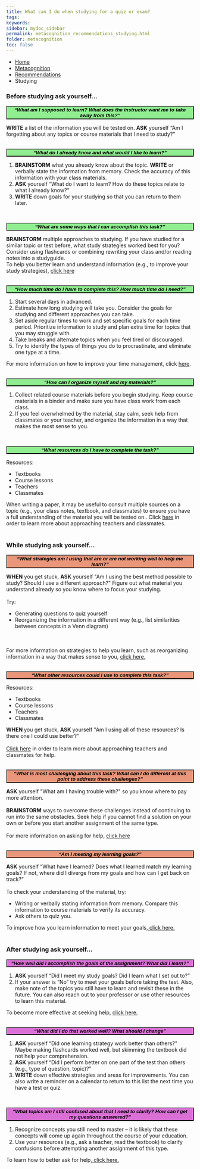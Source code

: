 ```yaml
---
title: What can I do when studying for a quiz or exam?
tags: 
keywords: 
sidebar: mydoc_sidebar
permalink: metacognition_recommendations_studying.html
folder: metacognition
toc: false
---
```


<style>
.question {
	font-size:135%; 
	color:#660066; 
	font-style: italic;
}
</style>

<ul class="breadcrumb">
    <li><a href="index.html">Home</a></li>
    <li><a href="metacognition.html">Metacognition</a></li>
    <li><a href="metacognition_recommendations.html">Recommendations</a></li>
    <li class="active">Studying</li>
</ul>

### Before studying ask yourself...

<button data-toggle="collapse" data-target="#studyingbefore1" style="background-color:LightGreen; width:100%"><b><i>“What am I supposed to learn? What does the instructor want me to take away from this?”</i></b></button>

<div id="studyingbefore1" class="collapse">
<b>WRITE</b> a list of the information you will be tested on. <b>ASK</b> yourself “Am I forgetting about any topics or course materials that I need to study?” 
<br>
<br>
</div>

<button data-toggle="collapse" data-target="#studyingbefore2" style="background-color:LightGreen; width:100%"><b><i>“What do I already know and what would I like to learn?”</i></b></button>

<div id="studyingbefore2" class="collapse">
<ol>
<li> <b>BRAINSTORM</b> what you already know about the topic. <b>WRITE</b> or verbally state the information from memory. Check the accuracy of this information with your class materials.</li>
<li> <b>ASK</b> yourself “What do I want to learn? How do these topics relate to what I already know?” </li>
<li> <b>WRITE</b> down goals for your studying so that you can return to them later.</li>
</ol>
<br>
</div>

<button data-toggle="collapse" data-target="#studyingbefore3" style="background-color:LightGreen; width:100%"><b><i>“What are some ways that I can accomplish this task?”</i></b></button>

<div id="studyingbefore3" class="collapse">
<b>BRAINSTORM</b> multiple approaches to studying. If you have studied for a similar topic or test before, what study strategies worked best for you? Consider using flashcards or combining rewriting your class and/or reading notes into a studyguide.
<br>
To help you better learn and understand information (e.g., to improve your study strategies), <a href="http://srl.daacs.net/understanding.html">click here</a>
<br>
<br>
</div>

<button data-toggle="collapse" data-target="#studyingbefore4" style="background-color:LightGreen; width:100%"><b><i>“How much time do I have to complete this? How much time do I need?”</i></b></button>

<div id="studyingbefore4" class="collapse">
<ol>
<li> Start several days in advanced. </li>
<li> Estimate how long studying will take you. Consider the goals for studying and different approaches you can take. </li>
<li> Set aside regular times to work and set specific goals for each time period. Prioritize information to study and plan extra time for topics that you may struggle with. </li>
<li> Take breaks and alternate topics when you feel tired or discouraged. </li>
<li> Try to identify the types of things you do to procrastinate, and eliminate one type at a time. </li>
</ol>
For more information on how to improve your time management, click <a href="http://srl.daacs.net/managing_time.html">here</a>.
<br>
<br>
</div>

<button data-toggle="collapse" data-target="#studyingbefore5" style="background-color:LightGreen; width:100%"><b><i>“How can I organize myself and my materials?”</i></b></button>

<div id="studyingbefore5" class="collapse">
<ol>
<li> Collect related course materials before you begin studying. Keep course materials in a binder and make sure you have class work from each class. </li>
<li> If you feel overwhelmed by the material, stay calm, seek help from classmates or your teacher, and organize the information in a way that makes the most sense to you. </li>
</ol>
<br>
</div> 

<button data-toggle="collapse" data-target="#studyingbefore6" style="background-color:LightGreen; width:100%"><b><i>“What resources do I have to complete the task?”</i></b></button>

<div id="studyingbefore6" class="collapse">
Resources:
<ul>
<li> Textbooks </li>
<li> Course lessons </li>
<li> Teachers </li>
<li> Classmates </li>
</ul>
When writing a paper, it may be useful to consult multiple sources on a topic (e.g., your class notes, textbook, and classmates) to ensure you have a full understanding of the material you will be tested on.. Click <a href="http://srl.daacs.net/help_seeking.html">here</a> in order to learn more about approaching teachers and classmates.
<br>
<br>
</div>

### While studying ask yourself...
  
  <button data-toggle="collapse" data-target="#studyingduring1" style="background-color:DarkSalmon; width:100%"><b><i>“What strategies am I using that are or are not working well to help me learn?”</i></b></button>

<div id="studyingduring1" class="collapse">
<b> WHEN</b> you get stuck, <b> ASK</b> yourself "Am I using the best method possible to study? Should I use a different approach?" Figure out what material you understand already so you know where to focus your studying.
<br>
<br>
Try:
<ul>
<li>Generating questions to quiz yourself</li>
<li>Reorganizing the information in a different way (e.g., list similarities between concepts in a Venn diagram)</li>
</ul>
<br>
<br>
For more information on strategies to help you learn, such as reorganizing information in a way that makes sense to you, <a href="http://srl.daacs.net/strategies.html">click here.</a>
<br>
<br>
</div>

<button data-toggle="collapse" data-target="#studyingduring2" style="background-color:DarkSalmon; width:100%"><b><i>“What other resources could I use to complete this task?”</i></b></button>

<div id="studyingduring2" class="collapse">
Resources:
<ul>
<li> Textbooks </li>
<li> Course lessons </li>
<li> Teachers </li>
<li> Classmates </li>
</ul>
<b> WHEN </b>you get stuck, <b> ASK </b>yourself "Am I using all of these resources? Is there one I could use better?"
<br>
<br>
<a href="http://srl.daacs.net/help_seeking.html"> Click here</a> in order to learn more about approaching teachers and classmates for help.
<br>
<br>
</div>

<button data-toggle="collapse" data-target="#studyingduring3" style="background-color:DarkSalmon; width:100%"><b><i>“What is most challenging about this task? What can I do different at this point to address these challenges?”</i></b></button>

<div id="studyingduring3" class="collapse">
<b>ASK</b> yourself "What am I having trouble with?" so you know where to pay more attention.
<br>
<br>
<b>BRAINSTORM</b> ways to overcome these challenges instead of continuing to run into the same obstacles. Seek help if you cannot find a solution on your own or before you start another assignment of the same type.
<br>
<br>
For more information on asking for help, <a href="http://srl.daacs.net/help_seeking.html">click here</a>
<br>
<br>
</div>

<button data-toggle="collapse" data-target="#studyingduring4" style="background-color:DarkSalmon; width:100%"><b><i>“Am I meeting my learning goals?”</i></b></button>

<div id="studyingduring4" class="collapse">
<b>ASK</b> yourself “What have I learned? Does what I learned match my learning goals? If not, where did I diverge from my goals and how can I get back on track?”
<br>
<br>
To check your understanding of the material, try:
<ul>
<li>Writing or verbally stating information from memory. Compare this information to course materials to verify its accuracy.</li>
<li>Ask others to quiz you.</li>
</ul>
To improve how you learn information to meet your goals,<a href="http://srl.daacs.net/understanding.html"> click here.</a>
<br>
<br>
</div>









### After studying ask yourself...

<button data-toggle="collapse" data-target="#studyingafter1" style="background-color:Orchid; width:100%"><b><i>“How well did I accomplish the goals of the assignment? What did I learn?”</i></b></button>

<div id="studyingafter1" class="collapse">
<ol>
<li><b>ASK</b> yourself “Did I meet my study goals? Did I learn what I set out to?” </li>
<li>If your answer is “No” try to meet your goals before taking the test. Also, make note of the topics you still have to learn and revisit these in the future. You can also reach out to your professor or use other resources to learn this material.</li>
</ol>
To become more effective at seeking help, <a href="http://srl.daacs.net/help_seeking.html">click here.</a>
<br>
<br>
</div>

<button data-toggle="collapse" data-target="#studyingafter2" style="background-color:Orchid; width:100%"><b><i>“What did I do that worked well? What should I change”</i></b></button>

<div id="studyingafter2" class="collapse">
<ol>
<li><b>ASK</b> yourself “Did one learning strategy work better than others?” Maybe making flashcards worked well, but skimming the textbook did not help your comprehension.</li>
<li><b>ASK</b> yourself “Did I perform better on one part of the test than others (e.g., type of question, topic)?” </li>
<li><b>WRITE</b> down effective strategies and areas for improvements. You can also write a reminder on a calendar to return to this list the next time you have a test or quiz. </li>
</ol>
<br>
</div>


<button data-toggle="collapse" data-target="#studyingafter3" style="background-color:Orchid; width:100%"><b><i>“What topics am I still confused about that I need to clarify? How can I get my questions answered?”</i></b></button>

<div id="studyingafter3" class="collapse">
<ol>
<li>Recognize concepts you still need to master – it is likely that these concepts will come up again throughout the course of your education.</li>
<li>Use your resources (e.g., ask a teacher, read the textbook) to clarify confusions before attempting another assignment of this type.</li>
</ol>
To learn how to better ask for help,<a href="http://srl.daacs.net/help_seeking.html"> click here.</a>
<br>
<br>
</div>




